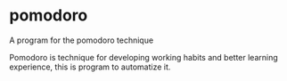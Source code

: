 # pomodoro
A program for the pomodoro technique

Pomodoro is technique for developing working habits 
and better learning experience, this is program to automatize it.

